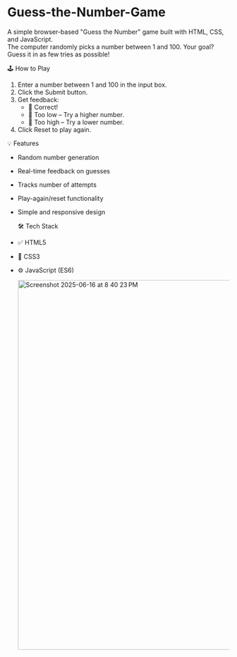 # Guess-the-Number-Game

A simple browser-based "Guess the Number" game built with HTML, CSS, and JavaScript.  
The computer randomly picks a number between 1 and 100. Your goal? Guess it in as few tries as possible!

 🕹️ How to Play

1. Enter a number between 1 and 100 in the input box.
2. Click the Submit button.
3. Get feedback:
   - 🎯 Correct!
   - 🔼 Too low – Try a higher number.
   - 🔽 Too high – Try a lower number.
4. Click Reset to play again.

💡 Features

- Random number generation
- Real-time feedback on guesses
- Tracks number of attempts
- Play-again/reset functionality
- Simple and responsive design

  🛠️ Tech Stack

- ✅ HTML5
- 🎨 CSS3
- ⚙️ JavaScript (ES6)

  <img width="839" alt="Screenshot 2025-06-16 at 8 40 23 PM" src="https://github.com/user-attachments/assets/634ed0bc-6c66-4d0d-a1ab-b883240fb544" />
